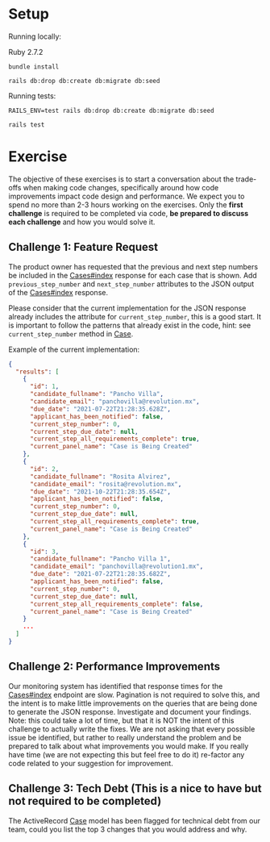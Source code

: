 # Setup

Running locally:

Ruby 2.7.2

```
bundle install
```

```
rails db:drop db:create db:migrate db:seed
```

Running tests:

```
RAILS_ENV=test rails db:drop db:create db:migrate db:seed
```

```
rails test
```

# Exercise

The objective of these exercises is to start a conversation about the trade-offs when making code changes, specifically
around how code improvements impact code design and performance. We expect you to spend no more than 2-3 hours working on the
exercises. Only the **first challenge** is required to be completed via code, **be prepared to discuss each challenge** and how you would solve it.

## Challenge 1: Feature Request

The product owner has requested that the previous and next step numbers be included in the [Cases#index](http://localhost:3000/cases)
response for each case that is shown. Add `previous_step_number` and `next_step_number` attributes to the JSON output of
the [Cases#index](http://localhost:3000/cases) response.

Please consider that the current implementation for the JSON response already includes the attribute for `current_step_number`,
this is a good start. It is important to follow the patterns that already exist in the code, hint: see `current_step_number` method in [Case](blob/main/app/models/case.rb).

Example of the current implementation:
```json
{
  "results": [
    {
      "id": 1,
      "candidate_fullname": "Pancho Villa",
      "candidate_email": "panchovilla@revolution.mx",
      "due_date": "2021-07-22T21:28:35.628Z",
      "applicant_has_been_notified": false,
      "current_step_number": 0,
      "current_step_due_date": null,
      "current_step_all_requirements_complete": true,
      "current_panel_name": "Case is Being Created"
    },
    {
      "id": 2,
      "candidate_fullname": "Rosita Alvirez",
      "candidate_email": "rosita@revolution.mx",
      "due_date": "2021-10-22T21:28:35.654Z",
      "applicant_has_been_notified": false,
      "current_step_number": 0,
      "current_step_due_date": null,
      "current_step_all_requirements_complete": true,
      "current_panel_name": "Case is Being Created"
    },
    {
      "id": 3,
      "candidate_fullname": "Pancho Villa 1",
      "candidate_email": "panchovilla@revolution1.mx",
      "due_date": "2021-07-22T21:28:35.682Z",
      "applicant_has_been_notified": false,
      "current_step_number": 0,
      "current_step_due_date": null,
      "current_step_all_requirements_complete": false,
      "current_panel_name": "Case is Being Created"
    }
    ...
  ]
}
```
## Challenge 2: Performance Improvements

Our monitoring system has identified that response times for the [Cases#index](http://localhost:3000/cases) endpoint are slow.
Pagination is not required to solve this, and the intent is to make little improvements on the queries that are being done
to generate the JSON response. Investigate and document your findings. Note: this could take a lot of time, but that
it is NOT the intent of this challenge to actually write the fixes.  We are not asking that every possible issue be identified, but rather to really
understand the problem and be prepared to talk about what improvements you would make.  If you really have time (we are
not expecting this but feel free to do it) re-factor any code related to your suggestion for improvement.

## Challenge 3: Tech Debt (This is a nice to have but not required to be completed)

The ActiveRecord [Case](blob/main/app/models/case.rb) model has been flagged for technical debt from our team, could
you list the top 3 changes that you would address and why.
